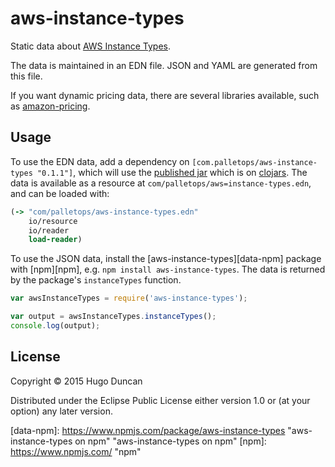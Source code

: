 # aws-instance-types

Static data about [AWS Instance Types][aws-instance-types].

The data is maintained in an EDN file.  JSON and YAML are generated
from this file.

If you want dynamic pricing data, there are several libraries
available, such as [amazon-pricing][amazon-pricing].

## Usage

To use the EDN data, add a dependency on
`[com.palletops/aws-instance-types "0.1.1"]`, which will use the
[published jar][data-edn] which is on [clojars][clojars].  The data is available
as a resource at `com/palletops/aws=instance-types.edn`, and can be loaded with:

```clj
(-> "com/palletops/aws-instance-types.edn"
    io/resource
    io/reader
    load-reader)
```

To use the JSON data, install the [aws-instance-types][data-npm]
package with [npm][npm], e.g. `npm install aws-instance-types`.  The
data is returned by the package's `instanceTypes` function.

```js
var awsInstanceTypes = require('aws-instance-types');

var output = awsInstanceTypes.instanceTypes();
console.log(output);
```

## License

Copyright © 2015 Hugo Duncan

Distributed under the Eclipse Public License either version 1.0 or (at
your option) any later version.


[aws-instance-types]: http://aws.amazon.com/ec2/instance-types/#instance-type-matrix "AWS Instance types"
[amazon-pricing]: https://github.com/CloudHealth/amazon-pricing "Amazon pricing GEM from CloudHealth"
[clojars]: https://clojars.org/ "Clojars"
[data-edn]: https://clojars.org/com.palletops/aws-instance-types "aws-instance-types on clojars"
[data-npm]: https://www.npmjs.com/package/aws-instance-types "aws-instance-types on npm" "aws-instance-types on npm"
[npm]: https://www.npmjs.com/ "npm"
